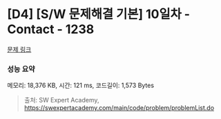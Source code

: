 # [D4] [S/W 문제해결 기본] 10일차 - Contact - 1238 

[문제 링크](https://swexpertacademy.com/main/code/problem/problemDetail.do?contestProbId=AV15B1cKAKwCFAYD) 

### 성능 요약

메모리: 18,376 KB, 시간: 121 ms, 코드길이: 1,573 Bytes



> 출처: SW Expert Academy, https://swexpertacademy.com/main/code/problem/problemList.do